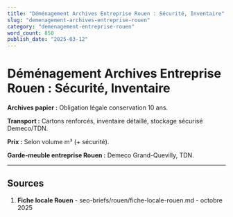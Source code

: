 ```yaml
---
title: "Déménagement Archives Entreprise Rouen : Sécurité, Inventaire"
slug: "demenagement-archives-entreprise-rouen"
category: "demenagement-entreprise-rouen"
word_count: 850
publish_date: "2025-03-12"
---
```


# Déménagement Archives Entreprise Rouen : Sécurité, Inventaire

**Archives papier :** Obligation légale conservation 10 ans.

**Transport :** Cartons renforcés, inventaire détaillé, stockage sécurisé Demeco/TDN.

**Prix :** Selon volume m³ (+ sécurité).

**Garde-meuble entreprise Rouen :** Demeco Grand-Quevilly, TDN.

---

## Sources

1. **Fiche locale Rouen** - seo-briefs/rouen/fiche-locale-rouen.md - octobre 2025

